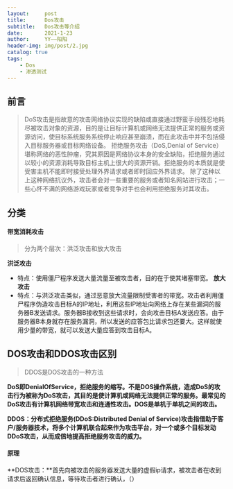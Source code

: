 ```yaml
---
layout:     post
title:      Dos攻击
subtitle:   Dos攻击等介绍
date:       2021-1-23
author:     YY——阳阳
header-img: img/post/2.jpg
catalog: true
tags:
    - Dos
    - 渗透测试
---
```


## 前言
> DoS攻击是指故意的攻击网络协议实现的缺陷或直接通过野蛮手段残忍地耗尽被攻击对象的资源，目的是让目标计算机或网络无法提供正常的服务或资源访问，使目标系统服务系统停止响应甚至崩溃，而在此攻击中并不包括侵入目标服务器或目标网络设备。
> 拒绝服务攻击（DoS,Denial of Service）堪称网络的恶性肿瘤，究其原因是网络协议本身的安全缺陷，拒绝服务通过以较小的资源消耗导致目标主机上很大的资源开销。拒绝服务的本质就是使受害主机不能即时接受处理外界请求或者即时回应外界请求。
> 除了这种以上这种网络抗议外，攻击者会对一些重要的服务或者知名网站进行攻击；一些心怀不满的网络游戏玩家或者竞争对手也会利用拒绝服务对其攻击。

## 分类

#### 带宽消耗攻击
> 分为两个层次：洪泛攻击和放大攻击

**洪泛攻击**
- 特点：使用僵尸程序发送大量流量至被攻击者，目的在于使其堵塞带宽。
**放大攻击**
- 特点：与洪泛攻击类似，通过恶意放大流量限制受害者的带宽。攻击者利用僵尸程序伪造攻击目标A的IP地址，利用这些IP地址向网络上存在某些漏洞的服务器B发送请求。服务器B接收到这些请求时，会向攻击目标A发送应答。由于服务器B本身就存在服务漏洞，所以发送的应答包比请求包还要大。这样就使用少量的带宽，就可以发送大量应答到攻击目标A。

## DOS攻击和DDOS攻击区别
> DDOS是DOS攻击的一种方法

**DoS即DenialOfService，拒绝服务的缩写。不是DOS操作系统，造成DoS的攻击行为被称为DoS攻击，其目的是使计算机或网络无法提供正常的服务。最常见的DoS攻击有计算机网络带宽攻击和连通性攻击。DOS是单机于单机之间的攻击。**

**DDOS：分布式拒绝服务(DDoS:Distributed Denial of Service)攻击指借助于客户/服务器技术，将多个计算机联合起来作为攻击平台，对一个或多个目标发动DDoS攻击，从而成倍地提高拒绝服务攻击的威力。**

#### 原理
**DOS攻击：**首先向被攻击的服务器发送大量的虚假ip请求，被攻击者在收到请求后返回确认信息，等待攻击者进行确认，（）
